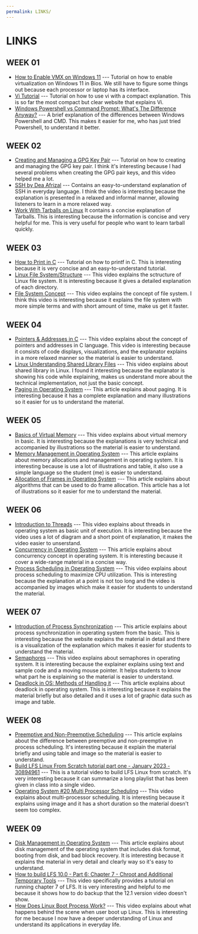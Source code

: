 ```yaml
---
permalink: LINKS/
---
```


# LINKS

## WEEK 01
- [How to Enable VMX on Windows 11](https://youtu.be/3ZBwFcaed5w?si=vo-pdiIUtJa6Sia5) --- Tutorial on how to enable virtualization on Windows 11 in Bios. We still have to figure some things out because each processor or laptop has its interface. <br />
- [Vi Tutorial](https://www.tutorialspoint.com/unix/unix-vi-editor.htm) --- Tutorial on how to use vi with a compact explanation. This is so far the most compact but clear website that explains Vi. <br />
- [Windows Powershell vs Command Prompt: What's The Difference Anyway?](https://youtu.be/H0gwnFV_SFs?si=kn803ZZCIeIVHRo1) --- A brief explanation of the differences between Windows Powershell and CMD. This makes it easier for me, who has just tried Powershell, to understand it better. <br />

## WEEK 02
- [Creating and Managing a GPG Key Pair](https://youtu.be/1vVIpIvboSg?si=1YwZmDy2T4MicRj6) --- Tutorial on how to creating and managing the GPG key pair. I think it's interesting because I had several problems when creating the GPG pair keys, and this video helped me a lot.
- [SSH by Dea Afrizal](https://youtu.be/HlSktNwxCW8?si=t2XiLyycGFxGCpHf) --- Contains an easy-to-understand explanation of SSH in everyday language. I think the video is interesting because the explanation is presented in a relaxed and informal manner, allowing listeners to learn in a more relaxed way.
- [Work With Tarballs on Linux](https://www.networkworld.com/article/966808/working-with-tarballs-on-linux.html) It contains a concise explanation of Tarballs. This is interesting because the information is concise and very helpful for me. This is very useful for people who want to learn
tarball quickly.

## WEEK 03
- [How to Print in C](https://www.geeksforgeeks.org/printf-in-c/) --- Tutorial on how to printf in C. This is interesting because it is very concise and an easy-to-understand tutorial.
- [Linux File System/Structure](https://youtu.be/HbgzrKJvDRw?si=3V4fdFA_uedJiVxP) --- This video explains the sctructure of Linux file system. It is interesting because it gives a detailed explanation of each directory.
- [File System Concept](https://youtu.be/mzUyMy7Ihk0?si=5idvdSB3VB56tC22) --- This video explains the concept of file system. I think this video is interesting because it explains the file system with more simple terms and with short amount of time, make us get it faster.

## WEEK 04
- [Pointers & Addresses in C](https://youtu.be/sjQb7TGTO9U?si=Q5GKAMuEAvKCyBFw) --- This video explains about the concept of pointers and addresses in C language. This video is interesting because it consists of code displays, visualizations, and the explanator explains in a more relaxed manner so the material is easier to understand.
- [Linux Understanding Shared Library Files](https://youtu.be/RmdvkUWQ78g?si=aIb5QCsFqPf07HwP) --- This video explains about shared library in Linux. I found it interesting because the explanator is showing his code while explaining, makes us understand more about the technical implementation, not just the basic concept.
- [Paging in Operating System](https://www.geeksforgeeks.org/paging-in-operating-system/) --- This article explains about paging. It is interesting because it has a complete explanation and many illustrations so it easier for us to understand the material.

## WEEK 05
- [Basics of Virtual Memory](https://youtu.be/8yO2FBBfaB0?si=um1DuvlOIVSZphpG) --- This video explains about virtual memory in basic. It is interesting because the explanations is very technical and accompanied by illustrations so the material is easier to understand.
- [Memory Management in Operating System](https://www.geeksforgeeks.org/memory-management-in-operating-system/) --- This article explains about memory allocations and management in operating system. It is interesting because is use a lot of illustrations and table, it also use a simple language so the student (me) is easier to understand.
- [Allocation of Frames in Operating System](https://www.geeksforgeeks.org/operating-system-allocation-frames/) --- This article explains about algorithms that can be used to do frame allocation. This article has a lot of illustrations so it easier for me to understand the material.

## WEEK 06
- [Introduction to Threads](https://youtu.be/LOfGJcVnvAk?si=0EgFt3KwAxJSRfRq) --- This video explains about threads in operating system as basic unit of execution. It is interesting because the video uses a lot of diagram and a short point of explanation, it makes the video easier to unserstand.
- [Concurrency in Operating System](https://www.tutorialspoint.com/concurrency-in-operating-system) --- This article explains about concurrency concept in operating system. It is interesting because it cover a wide-range material in a concise way.
- [Process Scheduling in Operating System](https://youtu.be/2h3eWaPx8SA?si=cBM3vbMMRdwMaVyY) --- This video explains about process scheduling to maximize CPU utilization. This is interesting because the explanation at a point is not too long and the video is accompanied by images which make it easier for students to understand the material.

## WEEK 07
- [Introduction of Process Synchronization](https://www.geeksforgeeks.org/introduction-of-process-synchronization/) --- This article explains about process synchronization in operating system from the basic. This is interesting because the website explains the material in detail and there is a visualization of the explanation which makes it easier for students to understand the material.
- [Semaphores](https://youtu.be/XDIOC2EY5JE?si=fkJyA7YVSlB9B9Fe) --- This video explains about semaphores in operating system. It is interesting because the explainer explains using text and sample code and a moving mouse pointer. It helps students to know what part he is explaining so the material is easier to understand.
- [Deadlock in OS: Methods of Handling it](https://www.theknowledgeacademy.com/blog/deadlock-in-os/#:~:text=Deadlock%20in%20OS%20refers%20to,can't%20make%20any%20progress.) --- This article explains about deadlock in operating system. This is interesting because it explains the material briefly but also detailed and it uses a lot of graphic data such as image and table.

## WEEK 08
- [Preemptive and Non-Preemptive Scheduling](https://www.geeksforgeeks.org/preemptive-and-non-preemptive-scheduling/) --- This article explains about the difference between preemptive and non-preemptive in process scheduling. It's interesting because it explain the material briefly and using table and image so the material is easier to understand.
- [Build LFS Linux From Scratch tutorial part one - January 2023 - 30894961](https://youtu.be/mnlPUjd7LwQ?si=4FjTs48nTC3Xl-iF) --- This is a tutorial video to build LFS Linux from scratch. It's very interesting because it can summarize a long playlist that has been given in class into a single video.
- [Operating System #20 Multi Processor Scheduling](https://youtu.be/aKjDqOguxjA?si=TwEmPc47HM3fMVui) --- This video explains about multi-processor scheduling. It is interesting because it explains using image and it has a short duration so the material doesn't seem too complex.

## WEEK 09
- [Disk Management in Operating System](https://www.geeksforgeeks.org/disk-management-in-operating-system/) --- This article explains about disk management of the operating system that includes disk format, booting from disk, and bad block recovery. It is interesting because it explains the material in very detail and clearly way so it's easy to understand.
- [How to build LFS 10.0 - Part 6: Chapter 7 - Chroot and Additional Temporary Tools](https://youtu.be/BExkRFAnHLg?si=kCWfTVkV5EAEQE-e) --- This video specifically provides a tutorial on running chapter 7 of LFS. It is very interesting and helpful to me because it shows how to do backup that the 12.1 version video doesn't show.
- [How Does Linux Boot Process Work?](https://youtu.be/XpFsMB6FoOs?si=pFUZ-zaAOaFGKGgr) --- This video explains about what happens behind the scene when user boot up Linux. This is interesting for me because I now have a deeper understanding of Linux and understand its applications in everyday life.
